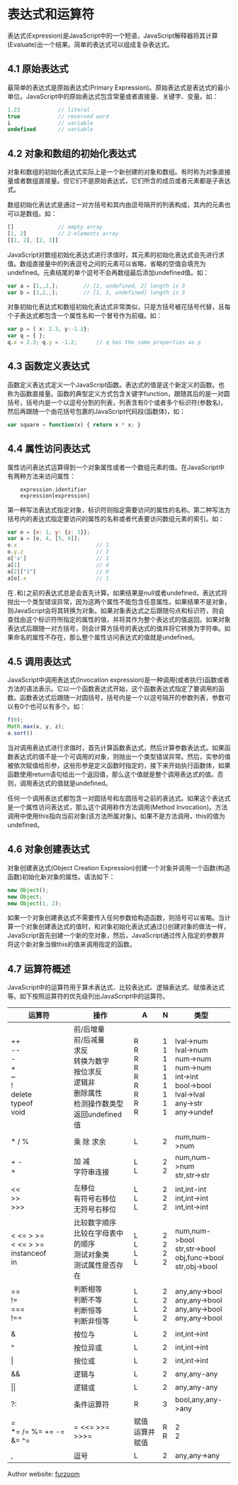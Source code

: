 # 表达式和运算符

表达式(Expression)是JavaScript中的一个短语，JavaScript解释器将其计算(Evaluate)出一个结果。简单的表达式可以组成复杂表达式。

## 4.1 原始表达式

最简单的表达式是原始表达式(Primary Expression)。原始表达式是表达式的最小单位。JavaScript中的原始表达式包含常量或者直接量、关键字、变量。如：

```javascript
1.23			// literal
true			// reserved word
i				// variable
undefined		// variable
```

## 4.2 对象和数组的初始化表达式

对象和数组的初始化表达式实际上是一个新创建的对象和数组。有时称为对象直接量或者数组直接量。但它们不是原始表达式，它们所含的成员或者元素都是子表达式。

数组初始化表达式是通过一对方括号和其内由逗号隔开的列表构成，其内的元素也可以是数组。如：

```javascript
[]				// empty array
[1, 2]			// 2-elements array
[[1, 2], [2, 3]]
```

JavaScript对数组初始化表达式进行求值时，其元素的初始化表达式会先进行求值。数组直接量中的列表逗号之间的元素可以省略，省略的空值会填充为undefined。元素结尾的单个逗号不会再数组最后添加undefined值。如：

```javascript
var a = [1,,2,];		// [1, undefined, 2] length is 3
var b = [1,2,,];		// [1, 2, undefined] length is 3
```

对象初始化表达式和数组初始化表达式非常类似，只是方括号被花括号代替，且每个子表达式都包含一个属性名和一个冒号作为前缀。如：

```javascript
var p = ( x: 2.3, y:-1.2};
var q = { };
q.x = 2.3; q.y = -1.2;		// q has the same properties as p
```

## 4.3 函数定义表达式

函数定义表达式定义一个JavaScript函数。表达式的值是这个新定义的函数。也称为函数直接量。函数的典型定义方式包含关键字function，跟随其后的是一对圆括号，括号内是一个以逗号分割的列表，列表含有0个或者多个标识符(参数名)，然后再跟随一个由花括号包裹的JavaScript代码段(函数体)，如：

```javascript
var square = function(x) { return x * x; }
```

## 4.4 属性访问表达式

属性访问表达式运算得到一个对象属性或者一个数组元素的值。在JavaScript中有两种方法来访问属性：

		expression.identifier
		expression[expression]

第一种写法表达式指定对象，标识符则指定需要访问的属性的名称。第二种写法方括号内的表达式指定要访问的属性的名称或者代表要访问数组元素的索引。如：

```javascript
var o = {x: 1, y: {z: 3}};
var a = [o, 4, [5, 6]];
o.x							// 1
o.y.z						// 3
o['x']						// 1
a[1]						// 4
a[2]["1"]					// 6
a[o].x						// 1
```

在`.`和`[`之前的表达式总是会首先计算。如果结果是null或者undefined，表达式将抛出一个类型错误异常，因为这两个属性不能包含任意属性。如果结果不是对象，则JavaScript会将其转换为对象。如果对象表达式之后跟随句点和标识符，则会查找由这个标识符所指定的属性的值，并将其作为整个表达式的值返回。如果对象表达式后跟随一对方括号，则会计算方括号的表达式的值并将它转换为字符串。如果命名的属性不存在，那么整个属性访问表达式的值就是undefined。

## 4.5 调用表达式

JavaScript中调用表达式(Invocation expression)是一种调用(或者执行)函数或者方法的语法表示。它以一个函数表达式开始，这个函数表达式指定了要调用的函数。函数表达式后跟随一对圆括号，括号内是一个以逗号隔开的参数列表，参数可以有0个也可以有多个。如：

```javascript
f(0);
Math.max(x, y, z);
a.sort()
```

当对调用表达式进行求值时，首先计算函数表达式，然后计算参数表达式。如果函数表达式的值不是一个可调用的对象，则抛出一个类型错误异常。然后，实参的值被依次赋值给形参，这些形参是定义函数时指定的，接下来开始执行函数体，如果函数使用return语句给出一个返回值，那么这个值就是整个调用表达式的值。否则，调用表达式的值就是undefined。

任何一个调用表达式都包含一对圆括号和左圆括号之前的表达式。如果这个表达式是一个属性访问表达式，那么这个调用称作方法调用(Method Invocation)。方法调用中使用this指向当前对象(该方法所属对象)。如果不是方法调用，this的值为undefined。

## 4.6 对象创建表达式

对象创建表达式(Object Creation Expression)创建一个对象并调用一个函数(构造函数)初始化新对象的属性。语法如下：

```javascript
new Object();
new Object;
new Object(1, 2);
```

如果一个对象创建表达式不需要传入任何参数给构造函数，则括号可以省略。当计算一个对象创建表达式的值时，和对象初始化表达式通过{}创建对象的做法一样，JavaScript首先创建一个新的空对象，然后，JavaScript通过传入指定的参数并将这个新对象当做this的值来调用指定的函数。

## 4.7 运算符概述

JavaScript中的运算符用于算术表达式、比较表达式、逻辑表达式、赋值表达式等。如下按照运算符的优先级列出JavaScript中的运算符。

运算符 | 操作 | A | N | 类型
--- | --- | --- | --- | ---
++<br />--<br />-<br />+<br />~<br />!<br />delete<br />typeof<br />void | 前/后增量<br />前/后减量<br />求反<br />转换为数字<br />按位求反<br />逻辑非<br />删除属性<br />检测操作数类型<br />返回undefined值 | R<br />R<br />R<br />R<br />R<br />R<br />R<br />R<br />R | 1<br />1<br />1<br />1<br />1<br />1<br />1<br />1<br />1 | lval->num<br />lval->num<br />num->num<br />num->num<br />int->int<br />bool->bool<br />lval->lval<br />any->str<br />any->undef
* / % | 乘 除 求余 | L | 2 | num,num->num
+ -<br />+ | 加 减<br />字符串连接 | L<br />L | 2<br />2 | num,num->num<br />str,str->str
<<<br />>><br />>>> | 左移位<br />有符号右移位<br />无符号右移位 | L<br />L<br />L | 2<br />2<br />2 | int,int-int<br />int,int->int<br />int,int->int
< <= > >=<br />< <= > >=<br />instanceof<br />in | 比较数字顺序<br />比较在字母表中的顺序<br />测试对象类<br />测试属性是否存在 | L<br />L<br />L<br />L | 2<br />2<br />2<br />2 | num,num->bool<br />str,str->bool<br />obj,func->bool<br />str,obj->bool
==<br />!=<br />===<br />!== | 判断相等<br />判断不等<br />判断恒等<br />判断非恒等 | L<br />L<br />L<br />L | 2<br />2<br />2<br />2 | any,any->bool<br />any,any->bool<br />any,any->bool<br />any,any->bool
& | 按位与 | L | 2 | int,int->int
^ | 按位异或 | L | 2 | int,int->int
\| | 按位或 | L | 2 | int,int->int
&& | 逻辑与 | L | 2 | any,any-any
\|\| | 逻辑或 | L | 2 | any,any-any
?: | 条件运算符 | R | 3 | bool,any,any->any
=<br />*= /= %= += -= &= ^= |= <<= >>= >>>= | 赋值<br />运算并赋值 | R<br />R | 2<br />2 | lval,any->any<br />lval,any->any
, | 逗号 | L | 2 | any,any->any


Author website: [furzoom](http://furzoom.com/about-us/ "Furzoom")